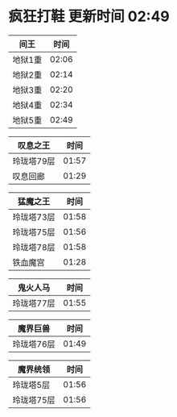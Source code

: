 # 疯狂打鞋 更新时间 02:49

| 间王   | 时间    |
|--------|-------|
| 地狱1重 | 02:06 |
| 地狱2重 | 02:14 |
| 地狱3重 | 02:20 |
| 地狱4重 | 02:34 |
| 地狱5重 | 02:49 |

| 叹息之王   | 时间    |
|--------|-------|
| 玲珑塔79层 | 01:57 |
| 叹息回廊 | 01:29 |

| 猛魔之王   | 时间    |
|--------|-------|
| 玲珑塔73层 | 01:58 |
| 玲珑塔75层 | 01:56 |
| 玲珑塔78层 | 01:58 |
| 铁血魔宫 | 01:28 |

| 鬼火人马   | 时间    |
|--------|-------|
| 玲珑塔77层 | 01:55 |

| 魔界巨兽   | 时间    |
|--------|-------|
| 玲珑塔76层 | 01:49 |

| 魔界统领   | 时间    |
|--------|-------|
| 玲珑塔5层 | 01:56 |
| 玲珑塔75层 | 01:56 |